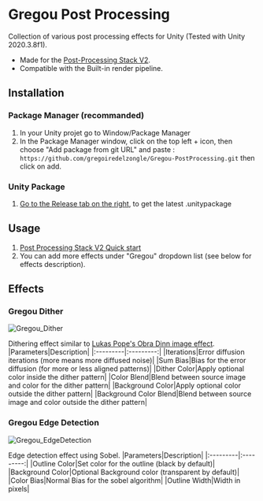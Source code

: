 # Gregou Post Processing

Collection of various post processing effects for Unity (Tested with Unity 2020.3.8f1).
- Made for the [Post-Processing Stack V2](https://docs.unity3d.com/Packages/com.unity.postprocessing@3.1/manual/index.html).
- Compatible with the Built-in render pipeline.

## Installation

### Package Manager (recommanded)
1. In your Unity projet go to Window/Package Manager
2. In the Package Manager window, click on the top left + icon, then choose "Add package from git URL" and paste : `https://github.com/gregoiredelzongle/Gregou-PostProcessing.git` then click on add.

### Unity Package
1. [Go to the Release tab on the right](https://github.com/gregoiredelzongle/Gregou-PostProcessing/releases), to get the latest .unitypackage

## Usage

1. [Post Processing Stack V2 Quick start](https://docs.unity3d.com/Packages/com.unity.postprocessing@3.1/manual/Quick-start.html)
2. You can add more effects under "Gregou" dropdown list (see below for effects description).

## Effects

### Gregou Dither
![Gregou_Dither](https://user-images.githubusercontent.com/9194561/118359398-81535f00-b583-11eb-90b8-c26d679da9d9.gif)

Dithering effect similar to [Lukas Pope's Obra Dinn image effect](https://forums.tigsource.com/?topic=40832.0).
|Parameters|Description|
|:---------|:---------:|
|Iterations|Error diffusion iterations (more means more diffused noise)|
|Sum Bias|Bias for the error diffusion (for more or less aligned patterns)|
|Dither Color|Apply optional color inside the dither pattern|
|Color Blend|Blend between source image and color for the dither pattern|
|Background Color|Apply optional color outside the dither pattern|
|Background Color Blend|Blend between source image and color outside the dither pattern|

### Gregou Edge Detection
![Gregou_EdgeDetection](https://user-images.githubusercontent.com/9194561/118359401-831d2280-b583-11eb-8a00-5847fc101010.gif)

Edge detection effect using Sobel.
|Parameters|Description|
|:---------|:---------:|
|Outline Color|Set color for the outline (black by default)|
|Background Color|Optional Background color (transparent by default)|
|Color Bias|Normal Bias for the sobel algorithm|
|Outline Width|Width in pixels|
